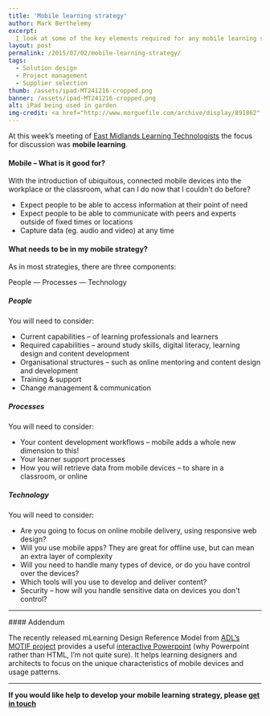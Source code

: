 ```yaml
---
title: 'Mobile learning strategy'
author: Mark Berthelemy
excerpt:
  I look at some of the key elements required for any mobile learning strategy &ndash; whether in the workplace or in formal education
layout: post
permalink: /2015/07/02/mobile-learning-strategy/
tags:
  - Solution design
  - Project management
  - Supplier selection
thumb: /assets/ipad-MT241216-cropped.png
banner: /assets/ipad-MT241216-cropped.png
alt: iPad being used in garden
img-credit: <a href="http://www.morguefile.com/archive/display/891862" target="_blank">Morguefile</a>
---
```


At this week&rsquo;s meeting of <a href="https://eastmidslt.wordpress.com/about/" target="_blank">East Midlands Learning Technologists</a> the focus for discussion was <strong>mobile learning</strong>.

#### Mobile &ndash; What is it good for?

With the introduction of ubiquitous, connected mobile devices into the workplace or the classroom, what can I do now that I couldn't do before?

+ Expect people to be able to access information at their point of need
+ Expect people to be able to communicate with peers and experts outside of fixed times or locations
+ Capture data (eg. audio and video) at any time

#### What needs to be in my mobile strategy?

As in most strategies, there are three components:

People &mdash; Processes &mdash; Technology

##### People

You will need to consider:

+ Current capabilities &ndash; of learning professionals and learners
+ Required capabilities &ndash; around study skills, digital literacy, learning design and content development
+ Organisational structures &ndash; such as online mentoring and content design and development
+ Training &amp; support
+ Change management &amp; communication

##### Processes

You will need to consider:

+ Your content development workflows &ndash; mobile adds a whole new dimension to this!
+ Your learner support processes
+ How you will retrieve data from mobile devices &ndash; to share in a classroom, or online

##### Technology

You will need to consider:

- Are you going to focus on online mobile delivery, using responsive web design?
- Will you use mobile apps? They are great for offline use, but can mean an extra layer of complexity
- Will you need to handle many types of device, or do you have control over the devices?
- Which tools will you use to develop and deliver content?
- Security &ndash; how will you handle sensitive data on devices you don't control?

<hr />
#### Addendum

The recently released mLearning Design Reference Model from [ADL&rsquo;s MOTIF project](https://motifproject.org/) provides a useful [interactive Powerpoint](http://www.adlnet.gov/downloads/mlearning.pptx) (why Powerpoint rather than HTML, I&rsquo;m not quite sure). It helps learning designers and architects to focus on the unique characteristics of mobile devices and usage patterns.

<hr />

<p><strong>If you would like help to develop your mobile learning strategy, please <a href="/contact.html">get in touch</a></strong></p>
